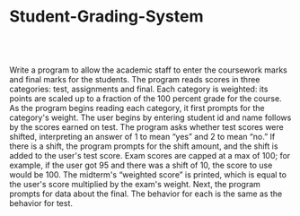 # Student-Grading-System
</br>
</br>
</br>
Write a program to allow the academic staff to enter the coursework marks and final marks for
the students. The program reads scores in three categories: test, assignments and final. Each
category is weighted: its points are scaled up to a fraction of the 100 percent grade for the
course. As the program begins reading each category, it first prompts for the category's weight.
The user begins by entering student id and name follows by the scores earned on test. The
program asks whether test scores were shifted, interpreting an answer of 1 to mean “yes” and
2 to mean “no.” If there is a shift, the program prompts for the shift amount, and the shift is
added to the user's test score. Exam scores are capped at a max of 100; for example, if the user
got 95 and there was a shift of 10, the score to use would be 100. The midterm's “weighted
score” is printed, which is equal to the user's score multiplied by the exam's weight. Next, the
program prompts for data about the final. The behavior for each is the same as the behavior
for test.
